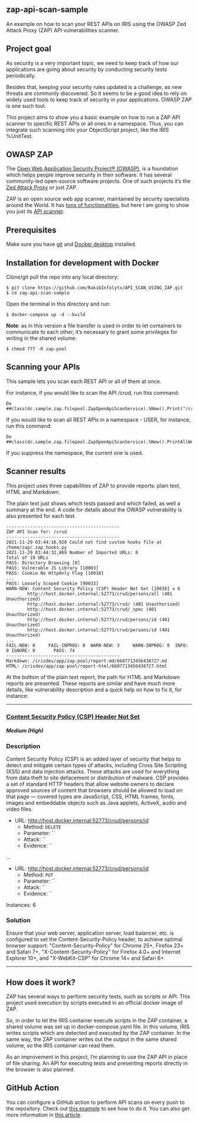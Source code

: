 ## zap-api-scan-sample
An example on how to scan your REST APIs on IRIS using the OWASP Zed Attack Proxy (ZAP) API vulnerabilities scanner.
## Project goal
As security is a very important topic, we need to keep track of how our applications are going about security by conducting security tests periodically.

Besides that, keeping your security rules updated is a challenge, as new threats are commonly discovered. So it seems to be a good idea to rely on widely used tools to keep track of security in your applications. OWASP ZAP is one such tool.

This project aims to show you a basic example on how to run a ZAP API scanner to specific REST APIs or all ones in a namespace. Thus, you can integrate such scanning into your ObjectScript project, like the IRIS %UnitTest.
## OWASP ZAP
The [Open Web Application Security Project® (OWASP)](https://owasp.org/), is a foundation which helps people improve security in their software. It has several community-led open-source software projects. One of such projects it’s the [Zed Attack Proxy](https://owasp.org/www-project-zap/) or just ZAP.

ZAP is an open source web app scanner, maintained by security specialists around the World. It has [tons of functionalities](https://www.zaproxy.org/docs/), but here I am going to show you just its [API scanner](https://www.zaproxy.org/docs/docker/api-scan/).
## Prerequisites
Make sure you have [git](https://git-scm.com/book/en/v2/Getting-Started-Installing-Git) and [Docker desktop](https://www.docker.com/products/docker-desktop) installed.
## Installation for development with Docker
Clone/git pull the repo into any local directory:
```
$ git clone https://github.com/RakibInfolytx/API_SCAN_USING_ZAP.git
$ cd zap-api-scan-sample
```
Open the terminal in this directory and run:
```
$ docker-compose up -d --build
```
**Note**: as in this version a file transfer is used in order to let containers to communicate to each other, it’s necessary to grant some privileges for writing in the shared volume:
```
$ chmod 777 -R zap-pool
```
## Scanning your APIs
This sample lets you scan each REST API or all of them at once.

For instance, if you would like to scan the API */crud*, run this command:
```
Do ##class(dc.sample.zap.filepool.ZapOpenApiScanService).%New().Print("/crud")
```
If you would like to scan all REST APIs in a namespace - USER, for instance, run this command:
```
Do ##class(dc.sample.zap.filepool.ZapOpenApiScanService).%New().PrintAllWebApps("USER")
```
If you suppress the namespace, the current one is used.
## Scanner results
This project uses  three capabilities of ZAP to provide reports: plain text, HTML and Markdown.

The plain text just shows which tests passed and which failed, as well a summary at the end. A code for details about the OWASP vulnerability is also presented for each test.
```
-------------------------------------------
ZAP API Scan for: /crud
-------------------------------------------
2021-11-29 03:44:16,920 Could not find custom hooks file at /home/zap/.zap_hooks.py 
2021-11-29 03:44:32,869 Number of Imported URLs: 8
Total of 19 URLs
PASS: Directory Browsing [0]
PASS: Vulnerable JS Library [10003]
PASS: Cookie No HttpOnly Flag [10010]
...
PASS: Loosely Scoped Cookie [90033]
WARN-NEW: Content Security Policy (CSP) Header Not Set [10038] x 6 
        http://host.docker.internal:52773/crud/persons/all (401 Unauthorized)
        http://host.docker.internal:52773/crud/ (401 Unauthorized)
        http://host.docker.internal:52773/crud/_spec (401 Unauthorized)
        http://host.docker.internal:52773/crud/persons/id (401 Unauthorized)
        http://host.docker.internal:52773/crud/persons/id (401 Unauthorized)
...
FAIL-NEW: 0     FAIL-INPROG: 0  WARN-NEW: 3     WARN-INPROG: 0  INFO: 0 IGNORE: 0       PASS: 74
-------------------------------------------
Markdown: /irisdev/app/zap-pool/report-md/6607713456438727.md
HTML: /irisdev/app/zap-pool/report-html/6607713456438727.html
```
At the bottom of the plain text report, the path for HTML and Markdown reports are presented. These reports are similar and have much more details, like vulnerability description and a quick help on how to fix it, for instance:

---
### [ Content Security Policy (CSP) Header Not Set ](https://www.zaproxy.org/docs/alerts/10038/)

##### Medium (High)

### Description

Content Security Policy (CSP) is an added layer of security that helps to detect and mitigate certain types of attacks, including Cross Site Scripting (XSS) and data injection attacks. These attacks are used for everything from data theft to site defacement or distribution of malware. CSP provides a set of standard HTTP headers that allow website owners to declare approved sources of content that browsers should be allowed to load on that page — covered types are JavaScript, CSS, HTML frames, fonts, images and embeddable objects such as Java applets, ActiveX, audio and video files.

* URL: http://host.docker.internal:52773/crud/persons/id
  * Method: `DELETE`
  * Parameter: ``
  * Attack: ``
  * Evidence: ``

...

* URL: http://host.docker.internal:52773/crud/persons/id
  * Method: `PUT`
  * Parameter: ``
  * Attack: ``
  * Evidence: ``

Instances: 6

### Solution

Ensure that your web server, application server, load balancer, etc. is configured to set the Content-Security-Policy header, to achieve optimal browser support: "Content-Security-Policy" for Chrome 25+, Firefox 23+ and Safari 7+, "X-Content-Security-Policy" for Firefox 4.0+ and Internet Explorer 10+, and "X-WebKit-CSP" for Chrome 14+ and Safari 6+.

---

## How does it work?
ZAP has several ways to perform security tests, such as scripts or API. This project used execution by scripts executed in an official docker image of ZAP.

So, in order to let the IRIS container execute scripts in the ZAP container, a shared volume was set up in docker-compose.yaml file. In this volume, IRIS writes scripts which are detected and executed by the ZAP container. In the same way, the ZAP container writes out the output in the same shared volume, so the IRIS container can read them.

As an improvement in this project, I’m planning to use the ZAP API in place of file sharing. An API for executing tests and presenting reports directly in the browser is also planned.

## GitHub Action

You can configure a GitHub action to perform API scans on every push to the repository. Check out [this example](https://github.com/jrpereirajr/zap-api-scan-sample/blob/master/.github/workflows/owasp-zap-api-scan.yaml) to see how to do it. You can also get more information in [this article](https://community.intersystems.com/post/zap-api-scan-github-action).

